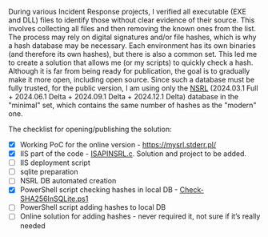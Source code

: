 During various Incident Response projects, I verified all executable (EXE and DLL) files to identify those without clear evidence of their source. 
This involves collecting all files and then removing the known ones from the list. The process may rely on digital signatures and/or file hashes, which is why a hash database may be necessary. 
Each environment has its own binaries (and therefore its own hashes), but there is also a common set. 
This led me to create a solution that allows me (or my scripts) to quickly check a hash. 
Although it is far from being ready for publication, the goal is to gradually make it more open, including open source. 
Since such a database must be fully trusted, for the public version, 
I am using only the [NSRL](https://www.nist.gov/itl/ssd/software-quality-group/national-software-reference-library-nsrl/nsrl-download/current-rds) 
(2024.03.1 Full + 2024.06.1 Delta + 2024.09.1 Delta + 2024.12.1 Delta) database in the "minimal" set, which contains the same number of hashes as the "modern" one.

The checklist for opening/publishing the solution:
- [x] Working PoC for the online version - https://mysrl.stderr.pl/
- [x] IIS part of the code - [ISAPINSRL.c](ISAPINSRL.c). Solution and project to be added.
- [ ] IIS deployment script
- [ ] sqlite preparation
- [ ] NSRL DB automated creation
- [x] PowerShell script checking hashes in local DB - [Check-SHA256InSQLite.ps1](Check-SHA256InSQLite.ps1)
- [ ] PowerShell script adding hashes to local DB
- [ ] Online solution for adding hashes - never required it, not sure if it’s really needed
